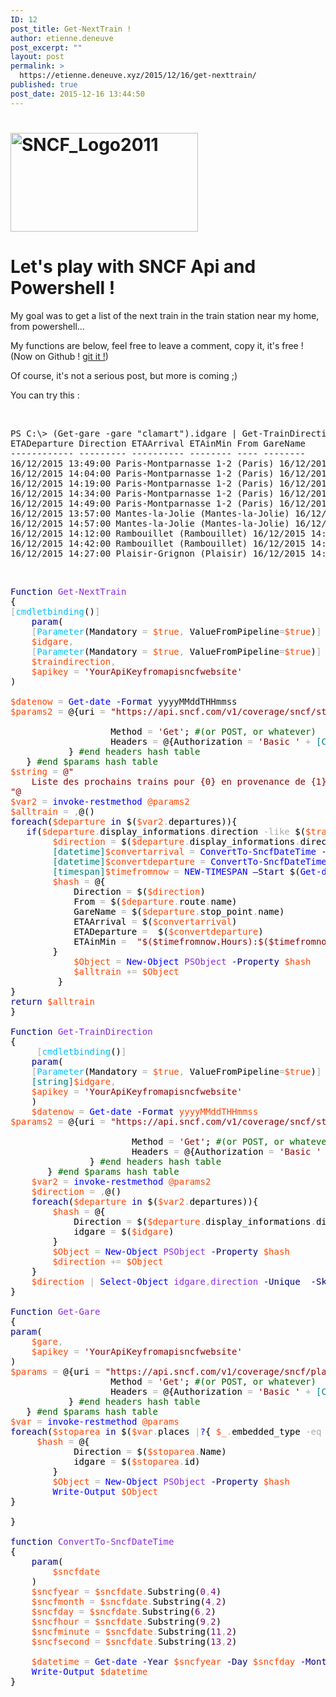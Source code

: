 ```yaml
---
ID: 12
post_title: Get-NextTrain !
author: etienne.deneuve
post_excerpt: ""
layout: post
permalink: >
  https://etienne.deneuve.xyz/2015/12/16/get-nexttrain/
published: true
post_date: 2015-12-16 13:44:50
---
```

<h1><a href="https://etienne.deneuve.xyz/wp-content/uploads/2015/12/SNCF_Logo2011.jpg" rel="attachment wp-att-14"><img class="alignnone size-medium wp-image-14" src="http://40.127.173.162/wp-content/uploads/2015/12/SNCF_Logo2011-300x158.jpg" alt="SNCF_Logo2011" width="300" height="158" /></a></h1>
<h1>Let's play with SNCF Api and Powershell !</h1>
My goal was to get a list of the next train in the train station near my home, from powershell...

My functions are below, feel free to leave a comment, copy it, it's free ! (Now on Github ! <a href="https://github.com/EtienneDeneuve/Powershell/blob/master/GetNextTrain/TheScript.ps1" target="_blank" rel="noopener">git it !</a>)

Of course, it's not a serious post, but more is coming ;)

You can try this :

&nbsp;
<pre>PS C:\&gt; (Get-gare -gare "clamart").idgare | Get-TrainDirection |%{ Get-NextTrain -idgare $_.idgare -traindirection $_.direction } | FT
ETADeparture Direction ETAArrival ETAinMin From GareName
------------ --------- ---------- -------- ---- --------
16/12/2015 13:49:00 Paris-Montparnasse 1-2 (Paris) 16/12/2015 13:49:00 0:1:18 Rambouillet vers Paris-Montparnasse 1-2 gare de Clamart
16/12/2015 14:04:00 Paris-Montparnasse 1-2 (Paris) 16/12/2015 14:04:00 0:16:18 Mantes-la-Jolie vers Paris-Montparnasse 1-2 gare de Clamart
16/12/2015 14:19:00 Paris-Montparnasse 1-2 (Paris) 16/12/2015 14:19:00 0:31:18 Rambouillet vers Paris-Montparnasse 1-2 gare de Clamart
16/12/2015 14:34:00 Paris-Montparnasse 1-2 (Paris) 16/12/2015 14:34:00 0:46:18 Plaisir-Grignon vers Paris-Montparnasse 1-2 gare de Clamart
16/12/2015 14:49:00 Paris-Montparnasse 1-2 (Paris) 16/12/2015 14:49:00 1:1:18 Rambouillet vers Paris-Montparnasse 1-2 gare de Clamart
16/12/2015 13:57:00 Mantes-la-Jolie (Mantes-la-Jolie) 16/12/2015 13:57:00 0:9:18 Paris-Montparnasse 1-2 vers Mantes-la-Jolie gare de Clamart
16/12/2015 14:57:00 Mantes-la-Jolie (Mantes-la-Jolie) 16/12/2015 14:57:00 1:9:18 Paris-Montparnasse 1-2 vers Mantes-la-Jolie gare de Clamart
16/12/2015 14:12:00 Rambouillet (Rambouillet) 16/12/2015 14:12:00 0:24:17 Paris-Montparnasse 1-2 vers Rambouillet gare de Clamart
16/12/2015 14:42:00 Rambouillet (Rambouillet) 16/12/2015 14:42:00 0:54:17 Paris-Montparnasse 1-2 vers Rambouillet gare de Clamart
16/12/2015 14:27:00 Plaisir-Grignon (Plaisir) 16/12/2015 14:27:00 0:39:18 Paris-Montparnasse 1-2 vers Plaisir-Grignon gare de Clamart
</pre>
&nbsp;
<pre class="PowerShellColorizedScript"><span style="color: #00008b;">Function</span> <span style="color: #8a2be2;">Get-NextTrain</span>
<span style="color: #000000;">{</span>
<span style="color: #a9a9a9;">[</span><span style="color: #00bfff;">cmdletbinding</span><span style="color: #000000;">(</span><span style="color: #000000;">)</span><span style="color: #a9a9a9;">]</span>
    <span style="color: #00008b;">param</span><span style="color: #000000;">(</span>
    <span style="color: #a9a9a9;">[</span><span style="color: #00bfff;">Parameter</span><span style="color: #000000;">(</span><span style="color: #000000;">Mandatory</span> <span style="color: #a9a9a9;">=</span> <span style="color: #ff4500;">$true</span><span style="color: #a9a9a9;">,</span> <span style="color: #000000;">ValueFromPipeline</span><span style="color: #a9a9a9;">=</span><span style="color: #ff4500;">$true</span><span style="color: #000000;">)</span><span style="color: #a9a9a9;">]</span>
    <span style="color: #ff4500;">$idgare</span><span style="color: #a9a9a9;">,</span>
    <span style="color: #a9a9a9;">[</span><span style="color: #00bfff;">Parameter</span><span style="color: #000000;">(</span><span style="color: #000000;">Mandatory</span> <span style="color: #a9a9a9;">=</span> <span style="color: #ff4500;">$true</span><span style="color: #a9a9a9;">,</span> <span style="color: #000000;">ValueFromPipeline</span><span style="color: #a9a9a9;">=</span><span style="color: #ff4500;">$true</span><span style="color: #000000;">)</span><span style="color: #a9a9a9;">]</span>
    <span style="color: #ff4500;">$traindirection</span><span style="color: #a9a9a9;">,</span>
    <span style="color: #ff4500;">$apikey</span> <span style="color: #a9a9a9;">=</span> <span style="color: #8b0000;">'YourApiKeyfromapisncfwebsite'</span>
<span style="color: #000000;">)</span>

<span style="color: #ff4500;">$datenow</span> <span style="color: #a9a9a9;">=</span> <span style="color: #0000ff;">Get-date</span> <span style="color: #000080;">-Format</span> yyyyMMddTHHmmss
<span style="color: #ff4500;">$params2</span> <span style="color: #a9a9a9;">=</span> <span style="color: #000000;">@{</span><span style="color: #000000;">uri</span> <span style="color: #a9a9a9;">=</span> <span style="color: #8b0000;">"https://api.sncf.com/v1/coverage/sncf/stop_areas/$($idgare)/departures?from_datetime=$($datenow)"</span><span style="color: #000000;">;</span>

                   <span style="color: #000000;">Method</span> <span style="color: #a9a9a9;">=</span> <span style="color: #8b0000;">'Get'</span><span style="color: #000000;">;</span> <span style="color: #006400;">#(or POST, or whatever)</span>
                   <span style="color: #000000;">Headers</span> <span style="color: #a9a9a9;">=</span> <span style="color: #000000;">@{</span><span style="color: #000000;">Authorization</span> <span style="color: #a9a9a9;">=</span> <span style="color: #8b0000;">'Basic '</span> <span style="color: #a9a9a9;">+</span> <span style="color: #008080;">[Convert]</span><span style="color: #a9a9a9;">::</span><span style="color: #000000;">ToBase64String</span><span style="color: #000000;">(</span><span style="color: #008080;">[Text.Encoding]</span><span style="color: #a9a9a9;">::</span><span style="color: #000000;">ASCII</span><span style="color: #a9a9a9;">.</span><span style="color: #000000;">GetBytes</span><span style="color: #000000;">(</span><span style="color: #8b0000;">"$($apikey):"</span><span style="color: #000000;">)</span><span style="color: #000000;">)</span><span style="color: #000000;">;</span>
           <span style="color: #000000;">}</span> <span style="color: #006400;">#end headers hash table</span>
   <span style="color: #000000;">}</span> <span style="color: #006400;">#end $params hash table</span>
<span style="color: #ff4500;">$string</span> <span style="color: #a9a9a9;">=</span> <span style="color: #8b0000;">@"
    Liste des prochains trains pour {0} en provenance de {1} doit arriver a la {2} a {3} et partir a {4}
"@</span>
<span style="color: #ff4500;">$var2</span> <span style="color: #a9a9a9;">=</span> <span style="color: #0000ff;">invoke-restmethod</span> <span style="color: #ff4500;">@params2</span>
<span style="color: #ff4500;">$alltrain</span> <span style="color: #a9a9a9;">=</span> <span style="color: #a9a9a9;">,</span><span style="color: #000000;">@(</span><span style="color: #000000;">)</span>
<span style="color: #00008b;">foreach</span><span style="color: #000000;">(</span><span style="color: #ff4500;">$departure</span> <span style="color: #00008b;">in</span> <span style="color: #000000;">$(</span><span style="color: #ff4500;">$var2</span><span style="color: #a9a9a9;">.</span><span style="color: #000000;">departures</span><span style="color: #000000;">)</span><span style="color: #000000;">)</span><span style="color: #000000;">{</span>
   <span style="color: #00008b;">if</span><span style="color: #000000;">(</span><span style="color: #ff4500;">$departure</span><span style="color: #a9a9a9;">.</span><span style="color: #000000;">display_informations</span><span style="color: #a9a9a9;">.</span><span style="color: #000000;">direction</span> <span style="color: #a9a9a9;">-like</span> <span style="color: #000000;">$(</span><span style="color: #ff4500;">$traindirection</span><span style="color: #000000;">)</span><span style="color: #000000;">)</span><span style="color: #000000;">{</span>
        <span style="color: #ff4500;">$direction</span> <span style="color: #a9a9a9;">=</span> <span style="color: #000000;">$(</span><span style="color: #ff4500;">$departure</span><span style="color: #a9a9a9;">.</span><span style="color: #000000;">display_informations</span><span style="color: #a9a9a9;">.</span><span style="color: #000000;">direction</span> <span style="color: #a9a9a9;">-replace</span> <span style="color: #8b0000;">"gare de "</span><span style="color: #a9a9a9;">,</span><span style="color: #8b0000;">""</span><span style="color: #000000;">)</span> <span style="color: #a9a9a9;">-replace</span> <span style="color: #8b0000;">" 1-2 (Paris)"</span><span style="color: #a9a9a9;">,</span><span style="color: #8b0000;">""</span>
        <span style="color: #008080;">[datetime]</span><span style="color: #ff4500;">$convertarrival</span> <span style="color: #a9a9a9;">=</span> <span style="color: #0000ff;">ConvertTo-SncfDateTime</span> <span style="color: #000080;">-sncfdate</span> <span style="color: #000000;">$(</span><span style="color: #ff4500;">$departure</span><span style="color: #a9a9a9;">.</span><span style="color: #000000;">stop_date_time</span><span style="color: #a9a9a9;">.</span><span style="color: #000000;">arrival_date_time</span><span style="color: #000000;">)</span>
        <span style="color: #008080;">[datetime]</span><span style="color: #ff4500;">$convertdeparture</span> <span style="color: #a9a9a9;">=</span> <span style="color: #0000ff;">ConvertTo-SncfDateTime</span> <span style="color: #000080;">-sncfdate</span> <span style="color: #000000;">$(</span><span style="color: #ff4500;">$departure</span><span style="color: #a9a9a9;">.</span><span style="color: #000000;">stop_date_time</span><span style="color: #a9a9a9;">.</span><span style="color: #000000;">departure_date_time</span><span style="color: #000000;">)</span>
        <span style="color: #008080;">[timespan]</span><span style="color: #ff4500;">$timefromnow</span> <span style="color: #a9a9a9;">=</span> <span style="color: #0000ff;">NEW-TIMESPAN</span> <span style="color: #000080;">–Start</span> <span style="color: #000000;">$(</span><span style="color: #0000ff;">Get-date</span><span style="color: #000000;">)</span> <span style="color: #000080;">–End</span> <span style="color: #ff4500;">$convertarrival</span>
        <span style="color: #ff4500;">$hash</span> <span style="color: #a9a9a9;">=</span> <span style="color: #000000;">@{</span>
            <span style="color: #000000;">Direction</span> <span style="color: #a9a9a9;">=</span> <span style="color: #000000;">$(</span><span style="color: #ff4500;">$direction</span><span style="color: #000000;">)</span>
            <span style="color: #000000;">From</span> <span style="color: #a9a9a9;">=</span> <span style="color: #000000;">$(</span><span style="color: #ff4500;">$departure</span><span style="color: #a9a9a9;">.</span><span style="color: #000000;">route</span><span style="color: #a9a9a9;">.</span><span style="color: #000000;">name</span><span style="color: #000000;">)</span>
            <span style="color: #000000;">GareName</span> <span style="color: #a9a9a9;">=</span> <span style="color: #000000;">$(</span><span style="color: #ff4500;">$departure</span><span style="color: #a9a9a9;">.</span><span style="color: #000000;">stop_point</span><span style="color: #a9a9a9;">.</span><span style="color: #000000;">name</span><span style="color: #000000;">)</span>
            <span style="color: #000000;">ETAArrival</span> <span style="color: #a9a9a9;">=</span> <span style="color: #000000;">$(</span><span style="color: #ff4500;">$convertarrival</span><span style="color: #000000;">)</span>
            <span style="color: #000000;">ETADeparture</span> <span style="color: #a9a9a9;">=</span>  <span style="color: #000000;">$(</span><span style="color: #ff4500;">$convertdeparture</span><span style="color: #000000;">)</span>
            <span style="color: #000000;">ETAinMin</span> <span style="color: #a9a9a9;">=</span>  <span style="color: #8b0000;">"$($timefromnow.Hours):$($timefromnow.Minutes):$($timefromnow.Seconds)"</span>
        <span style="color: #000000;">}</span>
            <span style="color: #ff4500;">$Object</span> <span style="color: #a9a9a9;">=</span> <span style="color: #0000ff;">New-Object</span> <span style="color: #8a2be2;">PSObject</span> <span style="color: #000080;">-Property</span> <span style="color: #ff4500;">$hash</span>
            <span style="color: #ff4500;">$alltrain</span> <span style="color: #a9a9a9;">+=</span> <span style="color: #ff4500;">$Object</span>
         <span style="color: #000000;">}</span>
<span style="color: #000000;">}</span>
<span style="color: #00008b;">return</span> <span style="color: #ff4500;">$alltrain</span>
<span style="color: #000000;">}</span>

<span style="color: #00008b;">Function</span> <span style="color: #8a2be2;">Get-TrainDirection</span>
<span style="color: #000000;">{</span>
     <span style="color: #a9a9a9;">[</span><span style="color: #00bfff;">cmdletbinding</span><span style="color: #000000;">(</span><span style="color: #000000;">)</span><span style="color: #a9a9a9;">]</span>
    <span style="color: #00008b;">param</span><span style="color: #000000;">(</span>
    <span style="color: #a9a9a9;">[</span><span style="color: #00bfff;">Parameter</span><span style="color: #000000;">(</span><span style="color: #000000;">Mandatory</span> <span style="color: #a9a9a9;">=</span> <span style="color: #ff4500;">$true</span><span style="color: #a9a9a9;">,</span> <span style="color: #000000;">ValueFromPipeline</span><span style="color: #a9a9a9;">=</span><span style="color: #ff4500;">$true</span><span style="color: #000000;">)</span><span style="color: #a9a9a9;">]</span>
    <span style="color: #008080;">[string]</span><span style="color: #ff4500;">$idgare</span><span style="color: #a9a9a9;">,</span>
    <span style="color: #ff4500;">$apikey</span> <span style="color: #a9a9a9;">=</span> <span style="color: #8b0000;">'<span style="color: #8b0000;">YourApiKeyfromapisncfwebsite</span>'</span>
    <span style="color: #000000;">)</span>
    <span style="color: #ff4500;">$datenow <span style="color: #a9a9a9;">=</span> <span style="color: #0000ff;">Get-date</span> <span style="color: #000080;">-Format</span> yyyyMMddTHHmmss
$params2</span> <span style="color: #a9a9a9;">=</span> <span style="color: #000000;">@{</span><span style="color: #000000;">uri</span> <span style="color: #a9a9a9;">=</span> <span style="color: #8b0000;">"https://api.sncf.com/v1/coverage/sncf/stop_areas/$($idgare)/departures?from_datetime=$($datenow)"</span><span style="color: #000000;">;</span>

                       <span style="color: #000000;">Method</span> <span style="color: #a9a9a9;">=</span> <span style="color: #8b0000;">'Get'</span><span style="color: #000000;">;</span> <span style="color: #006400;">#(or POST, or whatever)</span>
                       <span style="color: #000000;">Headers</span> <span style="color: #a9a9a9;">=</span> <span style="color: #000000;">@{</span><span style="color: #000000;">Authorization</span> <span style="color: #a9a9a9;">=</span> <span style="color: #8b0000;">'Basic '</span> <span style="color: #a9a9a9;">+</span> <span style="color: #008080;">[Convert]</span><span style="color: #a9a9a9;">::</span><span style="color: #000000;">ToBase64String</span><span style="color: #000000;">(</span><span style="color: #008080;">[Text.Encoding]</span><span style="color: #a9a9a9;">::</span><span style="color: #000000;">ASCII</span><span style="color: #a9a9a9;">.</span><span style="color: #000000;">GetBytes</span><span style="color: #000000;">(</span><span style="color: #8b0000;">"$($apikey):"</span><span style="color: #000000;">)</span><span style="color: #000000;">)</span><span style="color: #000000;">;</span>
               <span style="color: #000000;">}</span> <span style="color: #006400;">#end headers hash table</span>
       <span style="color: #000000;">}</span> <span style="color: #006400;">#end $params hash table</span>
    <span style="color: #ff4500;">$var2</span> <span style="color: #a9a9a9;">=</span> <span style="color: #0000ff;">invoke-restmethod</span> <span style="color: #ff4500;">@params2</span>
    <span style="color: #ff4500;">$direction</span> <span style="color: #a9a9a9;">=</span> <span style="color: #a9a9a9;">,</span><span style="color: #000000;">@(</span><span style="color: #000000;">)</span>
    <span style="color: #00008b;">foreach</span><span style="color: #000000;">(</span><span style="color: #ff4500;">$departure</span> <span style="color: #00008b;">in</span> <span style="color: #000000;">$(</span><span style="color: #ff4500;">$var2</span><span style="color: #a9a9a9;">.</span><span style="color: #000000;">departures</span><span style="color: #000000;">)</span><span style="color: #000000;">)</span><span style="color: #000000;">{</span>
        <span style="color: #ff4500;">$hash</span> <span style="color: #a9a9a9;">=</span> <span style="color: #000000;">@{</span>
            <span style="color: #000000;">Direction</span> <span style="color: #a9a9a9;">=</span> <span style="color: #000000;">$(</span><span style="color: #ff4500;">$departure</span><span style="color: #a9a9a9;">.</span><span style="color: #000000;">display_informations</span><span style="color: #a9a9a9;">.</span><span style="color: #000000;">direction</span><span style="color: #a9a9a9;">.</span><span style="color: #000000;">ToString</span><span style="color: #000000;">(</span><span style="color: #000000;">)</span><span style="color: #000000;">)</span>
            <span style="color: #000000;">idgare</span> <span style="color: #a9a9a9;">=</span> <span style="color: #000000;">$(</span><span style="color: #ff4500;">$idgare</span><span style="color: #000000;">)</span>
        <span style="color: #000000;">}</span>
        <span style="color: #ff4500;">$Object</span> <span style="color: #a9a9a9;">=</span> <span style="color: #0000ff;">New-Object</span> <span style="color: #8a2be2;">PSObject</span> <span style="color: #000080;">-Property</span> <span style="color: #ff4500;">$hash</span>
        <span style="color: #ff4500;">$direction</span> <span style="color: #a9a9a9;">+=</span> <span style="color: #ff4500;">$Object</span>
    <span style="color: #000000;">}</span>
    <span style="color: #ff4500;">$direction</span> <span style="color: #a9a9a9;">|</span> <span style="color: #0000ff;">Select-Object</span> <span style="color: #8a2be2;">idgare</span><span style="color: #a9a9a9;">,</span><span style="color: #8a2be2;">direction</span> <span style="color: #000080;">-Unique</span>  <span style="color: #000080;">-Skip</span> <span style="color: #800080;">1</span>
<span style="color: #000000;">}</span>

<span style="color: #00008b;">Function</span> <span style="color: #8a2be2;">Get-Gare</span>
<span style="color: #000000;">{</span>
<span style="color: #00008b;">param</span><span style="color: #000000;">(</span>
    <span style="color: #ff4500;">$gare</span><span style="color: #a9a9a9;">,</span>
    <span style="color: #ff4500;">$apikey</span> <span style="color: #a9a9a9;">=</span> <span style="color: #8b0000;">'<span style="color: #8b0000;">YourApiKeyfromapisncfwebsite</span>'</span>
<span style="color: #000000;">)</span>
<span style="color: #ff4500;">$params</span> <span style="color: #a9a9a9;">=</span> <span style="color: #000000;">@{</span><span style="color: #000000;">uri</span> <span style="color: #a9a9a9;">=</span> <span style="color: #8b0000;">"https://api.sncf.com/v1/coverage/sncf/places?q=$($gare)"</span><span style="color: #000000;">;</span>
                   <span style="color: #000000;">Method</span> <span style="color: #a9a9a9;">=</span> <span style="color: #8b0000;">'Get'</span><span style="color: #000000;">;</span> <span style="color: #006400;">#(or POST, or whatever)</span>
                   <span style="color: #000000;">Headers</span> <span style="color: #a9a9a9;">=</span> <span style="color: #000000;">@{</span><span style="color: #000000;">Authorization</span> <span style="color: #a9a9a9;">=</span> <span style="color: #8b0000;">'Basic '</span> <span style="color: #a9a9a9;">+</span> <span style="color: #008080;">[Convert]</span><span style="color: #a9a9a9;">::</span><span style="color: #000000;">ToBase64String</span><span style="color: #000000;">(</span><span style="color: #008080;">[Text.Encoding]</span><span style="color: #a9a9a9;">::</span><span style="color: #000000;">ASCII</span><span style="color: #a9a9a9;">.</span><span style="color: #000000;">GetBytes</span><span style="color: #000000;">(</span><span style="color: #8b0000;">"$($apikey):"</span><span style="color: #000000;">)</span><span style="color: #000000;">)</span><span style="color: #000000;">;</span>
           <span style="color: #000000;">}</span> <span style="color: #006400;">#end headers hash table</span>
   <span style="color: #000000;">}</span> <span style="color: #006400;">#end $params hash table</span>
<span style="color: #ff4500;">$var</span> <span style="color: #a9a9a9;">=</span> <span style="color: #0000ff;">invoke-restmethod</span> <span style="color: #ff4500;">@params</span>
<span style="color: #00008b;">foreach</span><span style="color: #000000;">(</span><span style="color: #ff4500;">$stoparea</span> <span style="color: #00008b;">in</span> <span style="color: #000000;">$(</span><span style="color: #ff4500;">$var</span><span style="color: #a9a9a9;">.</span><span style="color: #000000;">places</span> <span style="color: #a9a9a9;">|</span><span style="color: #0000ff;">?</span><span style="color: #000000;">{</span> <span style="color: #ff4500;">$_</span><span style="color: #a9a9a9;">.</span><span style="color: #000000;">embedded_type</span> <span style="color: #a9a9a9;">-eq</span> <span style="color: #8b0000;">"stop_area"</span><span style="color: #000000;">}</span><span style="color: #000000;">)</span><span style="color: #000000;">)</span><span style="color: #000000;">{</span>
     <span style="color: #ff4500;">$hash</span> <span style="color: #a9a9a9;">=</span> <span style="color: #000000;">@{</span>
            <span style="color: #000000;">Direction</span> <span style="color: #a9a9a9;">=</span> <span style="color: #000000;">$(</span><span style="color: #ff4500;">$stoparea</span><span style="color: #a9a9a9;">.</span><span style="color: #000000;">Name</span><span style="color: #000000;">)</span>
            <span style="color: #000000;">idgare</span> <span style="color: #a9a9a9;">=</span> <span style="color: #000000;">$(</span><span style="color: #ff4500;">$stoparea</span><span style="color: #a9a9a9;">.</span><span style="color: #000000;">id</span><span style="color: #000000;">)</span>
        <span style="color: #000000;">}</span>
        <span style="color: #ff4500;">$Object</span> <span style="color: #a9a9a9;">=</span> <span style="color: #0000ff;">New-Object</span> <span style="color: #8a2be2;">PSObject</span> <span style="color: #000080;">-Property</span> <span style="color: #ff4500;">$hash</span>
        <span style="color: #0000ff;">Write-Output</span> <span style="color: #ff4500;">$Object</span>
<span style="color: #000000;">}</span>

<span style="color: #000000;">}</span>

<span style="color: #00008b;">function</span> <span style="color: #8a2be2;">ConvertTo-SncfDateTime</span>
<span style="color: #000000;">{</span>
    <span style="color: #00008b;">param</span><span style="color: #000000;">(</span>
        <span style="color: #ff4500;">$sncfdate</span>
    <span style="color: #000000;">)</span>
    <span style="color: #ff4500;">$sncfyear</span> <span style="color: #a9a9a9;">=</span> <span style="color: #ff4500;">$sncfdate</span><span style="color: #a9a9a9;">.</span><span style="color: #000000;">Substring</span><span style="color: #000000;">(</span><span style="color: #800080;">0</span><span style="color: #a9a9a9;">,</span><span style="color: #800080;">4</span><span style="color: #000000;">)</span>
    <span style="color: #ff4500;">$sncfmonth</span> <span style="color: #a9a9a9;">=</span> <span style="color: #ff4500;">$sncfdate</span><span style="color: #a9a9a9;">.</span><span style="color: #000000;">Substring</span><span style="color: #000000;">(</span><span style="color: #800080;">4</span><span style="color: #a9a9a9;">,</span><span style="color: #800080;">2</span><span style="color: #000000;">)</span>
    <span style="color: #ff4500;">$sncfday</span> <span style="color: #a9a9a9;">=</span> <span style="color: #ff4500;">$sncfdate</span><span style="color: #a9a9a9;">.</span><span style="color: #000000;">Substring</span><span style="color: #000000;">(</span><span style="color: #800080;">6</span><span style="color: #a9a9a9;">,</span><span style="color: #800080;">2</span><span style="color: #000000;">)</span>
    <span style="color: #ff4500;">$sncfhour</span> <span style="color: #a9a9a9;">=</span> <span style="color: #ff4500;">$sncfdate</span><span style="color: #a9a9a9;">.</span><span style="color: #000000;">Substring</span><span style="color: #000000;">(</span><span style="color: #800080;">9</span><span style="color: #a9a9a9;">,</span><span style="color: #800080;">2</span><span style="color: #000000;">)</span>
    <span style="color: #ff4500;">$sncfminute</span> <span style="color: #a9a9a9;">=</span> <span style="color: #ff4500;">$sncfdate</span><span style="color: #a9a9a9;">.</span><span style="color: #000000;">Substring</span><span style="color: #000000;">(</span><span style="color: #800080;">11</span><span style="color: #a9a9a9;">,</span><span style="color: #800080;">2</span><span style="color: #000000;">)</span>
    <span style="color: #ff4500;">$sncfsecond</span> <span style="color: #a9a9a9;">=</span> <span style="color: #ff4500;">$sncfdate</span><span style="color: #a9a9a9;">.</span><span style="color: #000000;">Substring</span><span style="color: #000000;">(</span><span style="color: #800080;">13</span><span style="color: #a9a9a9;">,</span><span style="color: #800080;">2</span><span style="color: #000000;">)</span>

    <span style="color: #ff4500;">$datetime</span> <span style="color: #a9a9a9;">=</span> <span style="color: #0000ff;">Get-date</span> <span style="color: #000080;">-Year</span> <span style="color: #ff4500;">$sncfyear</span> <span style="color: #000080;">-Day</span> <span style="color: #ff4500;">$sncfday</span> <span style="color: #000080;">-Month</span> <span style="color: #ff4500;">$sncfmonth</span> <span style="color: #000080;">-Hour</span> <span style="color: #ff4500;">$sncfhour</span> <span style="color: #000080;">-Second</span> <span style="color: #ff4500;">$sncfsecond</span> <span style="color: #000080;">-Minute</span> <span style="color: #ff4500;">$sncfminute</span>
    <span style="color: #0000ff;">Write-Output</span> <span style="color: #ff4500;">$datetime</span>
<span style="color: #000000;">}</span>

</pre>
